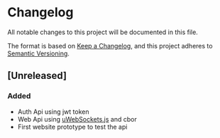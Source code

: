 # Changelog
All notable changes to this project will be documented in this file.

The format is based on [Keep a Changelog](https://keepachangelog.com/en/1.0.0/),
and this project adheres to [Semantic Versioning](https://semver.org/spec/v2.0.0.html).

## [Unreleased]

### Added
- Auth Api using jwt token
- Web Api using [uWebSockets.js](https://github.com/uNetworking/uWebSockets.js) and cbor
- First website prototype to test the api
